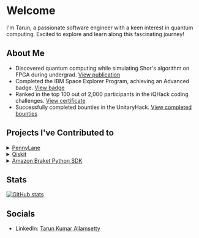 # Welcome

I'm Tarun, a passionate software engineer with a keen interest in quantum computing. Excited to explore and learn along this fascinating journey!

## About Me

- Discovered quantum computing while simulating Shor's algorithm on FPGA during undergrad. [View publication](https://ieeexplore.ieee.org/document/9807860)
- Completed the IBM Space Explorer Program, achieving an Advanced badge. [View badge](https://www.credly.com/badges/28fb91b1-077d-45e3-8f1a-77a383ee392c/public_url)
- Ranked in the top 100 out of 2,000 participants in the iQHack coding challenges. [View certificate](https://cloud.pennylane.ai/profiles/ob/certificates/permalink/1cd1d437-e93c-4455-acd0-b9738e61cd67)
- Successfully completed bounties in the UnitaryHack. [View completed bounties](https://unitaryhack.dev/hackers/tarun-kumar07/)

## Projects I've Contributed to

<details>
<summary><a href="https://github.com/PennyLaneAI/pennylane" target="_blank">PennyLane</a></summary>

- Enhanced the testing framework by implementing `assert_equal` in [PR #5780](https://github.com/PennyLaneAI/pennylane/pull/5780). This feature provides detailed explanations for operator differences, improving debugging.
- Implemented `QutritChannel` functionality in [PR #5793](https://github.com/PennyLaneAI/pennylane/pull/5793) to support noise models for qutrits in quantum computing simulations.
- Improved shot sampling efficiency with `shots.bins()` in [PR #5433](https://github.com/PennyLaneAI/pennylane/pull/5433), optimizing performance.

</details>

<details>
<summary><a href="https://github.com/Qiskit/qiskit" target="_blank">Qiskit</a></summary>

- Contributed to fixing [Issue #12106](https://github.com/Qiskit/qiskit/issues/12106), addressing `synth_cnot_count_full_pmh` for synthesizing linear reversible circuits.

</details>

<details>
<summary><a href="https://github.com/amazon-braket/amazon-braket-sdk-python" target="_blank">Amazon Braket Python SDK</a></summary>

- Resolved [Issue #603](https://github.com/amazon-braket/amazon-braket-sdk-python/issues/603) by handling conflicts with `FreeParameter` names and OpenQASM reserved keywords in [PR #999](https://github.com/amazon-braket/amazon-braket-sdk-python/pull/999).

</details>

## Stats
[![GitHub stats](https://github-readme-stats.vercel.app/api?username=Tarun-Kumar07&show_icons=true&theme=radical)](https://github.com/Tarun-Kumar07/Tarun-Kumar07)

## Socials
- LinkedIn: [Tarun Kumar Allamsetty](https://www.linkedin.com/in/tarun-kumar-allamsetty/)
